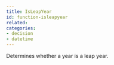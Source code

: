```yaml
---
title: IsLeapYear
id: function-isleapyear
related:
categories:
- decision
- datetime
---
```


Determines whether a year is a leap year.
